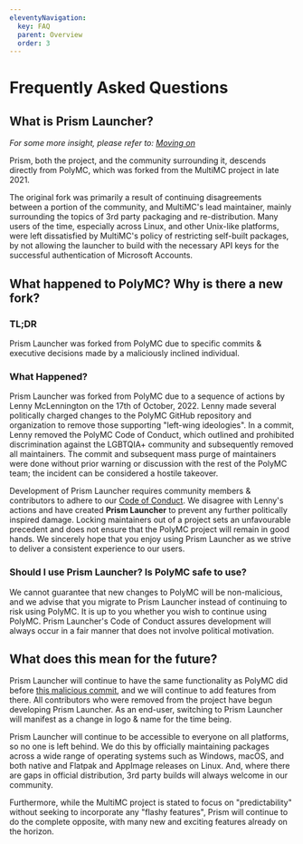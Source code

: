 ```yaml
---
eleventyNavigation:
  key: FAQ
  parent: Overview
  order: 3
---
```


# Frequently Asked Questions

## What is Prism Launcher?

*For some more insight, please refer to: [Moving on](/news/moving-on)*

Prism, both the project, and the community surrounding it, descends directly from PolyMC, which was forked from the MultiMC project in late 2021.

The original fork was primarily a result of continuing disagreements between a portion of the community, and MultiMC's lead maintainer, mainly surrounding the topics of 3rd party packaging and re-distribution. Many users of the time, especially across Linux, and other Unix-like platforms, were left dissatisfied by MultiMC's policy of restricting self-built packages, by not allowing the launcher to build with the necessary API keys for the successful authentication of Microsoft Accounts.

## What happened to PolyMC? Why is there a new fork?

### TL;DR

Prism Launcher was forked from PolyMC due to specific commits & executive decisions made by a maliciously inclined individual.

### What Happened?

Prism Launcher was forked from PolyMC due to a sequence of actions by Lenny McLennington on the 17th of October, 2022. Lenny made several politically charged changes to the PolyMC GitHub repository and organization to remove those supporting "left-wing ideologies". In a commit, Lenny removed the PolyMC Code of Conduct, which outlined and prohibited discrimination against the LGBTQIA+ community and subsequently removed all maintainers. The commit and subsequent mass purge of maintainers were done without prior warning or discussion with the rest of the PolyMC team; the incident can be considered a hostile takeover.

Development of Prism Launcher requires community members & contributors to adhere to our [Code of Conduct](https://github.com/PrismLauncher/PrismLauncher/blob/develop/CODE_OF_CONDUCT.md). We disagree with Lenny's actions and have created **Prism Launcher** to prevent any further politically inspired damage. Locking maintainers out of a project sets an unfavourable precedent and does not ensure that the PolyMC project will remain in good hands. We sincerely hope that you enjoy using Prism Launcher as we strive to deliver a consistent experience to our users.

### Should I use Prism Launcher? Is PolyMC safe to use?

We cannot guarantee that new changes to PolyMC will be non-malicious, and we advise that you migrate to Prism Launcher instead of continuing to risk using PolyMC. It is up to you whether you wish to continue using PolyMC. Prism Launcher's Code of Conduct assures development will always occur in a fair manner that does not involve political motivation.

## What does this mean for the future?

Prism Launcher will continue to have the same functionality as PolyMC did before [this malicious commit](https://github.com/PolyMC/PolyMC/commit/ccf282593dcdbe189c99b81b8bc90cb203aed3ee), and we will continue to add features from there. All contributors who were removed from the project have begun developing Prism Launcher. As an end-user, switching to Prism Launcher will manifest as a change in logo & name for the time being.

Prism Launcher will continue to be accessible to everyone on all platforms, so no one is left behind. We do this by officially maintaining packages across a wide range of operating systems such as Windows, macOS, and both native and Flatpak and AppImage releases on Linux. And, where there are gaps in official distribution, 3rd party builds will always welcome in our community.

Furthermore, while the MultiMC project is stated to focus on "predictability" without seeking to incorporate any "flashy features", Prism will continue to do the complete opposite, with many new and exciting features already on the horizon.
